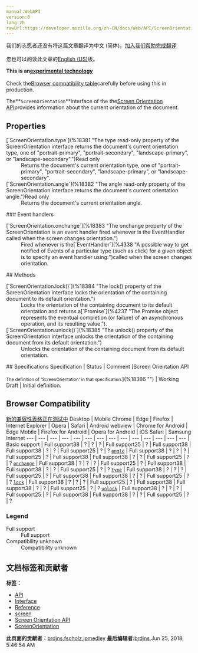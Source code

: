 ```yaml
---
manual:WebAPI
version:0
lang:zh
rawUrl:https://developer.mozilla.org/zh-CN/docs/Web/API/ScreenOrientation
---
```




<bdi>我们的志愿者还没有将这篇文章翻译为<bdi>中文 (简体)</bdi>。[加入我们帮助完成翻译](%18377 "")<br></br>您也可以阅读此文章的[English (US)](%18378 "")版。</bdi>






**This is an[experimental technology](%3404 "")**<br></br>Check the[Browser compatibility table](%18379 "")carefully before using this in production.




The**`ScreenOrientation`**interface of the the[Screen Orientation API](%18380 "")provides information about the current orientation of the document.


## Properties<a name="Properties"></a>
<dl><dt id=''>[`ScreenOrientation.type`](%18381 "The type read-only property of the ScreenOrientation interface returns the document's current orientation type, one of "portrait-primary", "portrait-secondary", "landscape-primary", or "landscape-secondary".")Read only</dt><dd>Returns the document&#39;s current orientation type, one of &quot;portrait-primary&quot;, &quot;portrait-secondary&quot;, &quot;landscape-primary&quot;, or &quot;landscape-secondary&quot;.</dd><dt id=''>[`ScreenOrientation.angle`](%18382 "The angle read-only property of the ScreenOrientation interface returns the document's current orientation angle.")Read only</dt><dd>Returns the document&#39;s current orientation angle.</dd></dl>
### Event handlers<a name="Event_handlers"></a>
<dl><dt id=''>[`ScreenOrientation.onchange`](%18383 "The onchange property of the ScreenOrientation is an event handler fired whenever is the EventHandler called when the screen changes orientation.")</dt><dd>Fired whenever is the[`EventHandler`](%4338 "A possible way to get notified of Events of a particular type (such as click) for a given object is to specify an event handler using:")called when the screen changes orientation.</dd></dl>
## Methods<a name="Methods"></a>
<dl><dt id=''>[`ScreenOrientation.lock()`](%18384 "The lock() property of the ScreenOrientation interface locks the orientation of the containing document to its default orientation.")</dt><dd>Locks the orientation of the containing document to its default orientation and returns a[`Promise`](%4237 "The Promise object represents the eventual completion (or failure) of an asynchronous operation, and its resulting value.").</dd><dt id=''>[`ScreenOrientation.unlock()`](%18385 "The unlock() property of the ScreenOrientation interface unlocks the orientation of the containing document from its default orientation.")</dt><dd>Unlocks the orientation of the containing document from its default orientation.</dd></dl>
## Specifications<a name="Specifications"></a>
Specification | Status | Comment 
[Screen Orientation API<br></br><small>The definition of &#39;ScreenOrientation&#39; in that specification.</small>](%18386 "") | Working Draft | Initial definition. 


## Browser Compatibility<a name="Browser_Compatibility"></a>
[新的兼容性表格正在测试中<i></i>](%3360 "")
<abbr>Desktop<i></i></abbr> | <abbr>Mobile<i></i></abbr> 
<abbr>Chrome<i></i></abbr> | <abbr>Edge<i></i></abbr> | <abbr>Firefox<i></i></abbr> | <abbr>Internet Explorer<i></i></abbr> | <abbr>Opera<i></i></abbr> | <abbr>Safari<i></i></abbr> | <abbr>Android webview<i></i></abbr> | <abbr>Chrome for Android<i></i></abbr> | <abbr>Edge Mobile<i></i></abbr> | <abbr>Firefox for Android<i></i></abbr> | <abbr>Opera for Android<i></i></abbr> | <abbr>iOS Safari<i></i></abbr> | <abbr>Samsung Internet<i></i></abbr> 
 ---  |  ---  |  ---  |  ---  |  ---  |  ---  |  ---  |  ---  |  ---  |  ---  |  ---  |  ---  |  ---  |  ---  | 
Basic support | <abbr>Full support</abbr>38 | <abbr>?</abbr> | <abbr>?</abbr> | <abbr>?</abbr> | <abbr>Full support</abbr>25 | <abbr>?</abbr> | <abbr>Full support</abbr>38 | <abbr>Full support</abbr>38 | <abbr>?</abbr> | <abbr>?</abbr> | <abbr>Full support</abbr>25 | <abbr>?</abbr> | <abbr>?</abbr> 
[`angle`](%18387 "") | <abbr>Full support</abbr>38 | <abbr>?</abbr> | <abbr>?</abbr> | <abbr>?</abbr> | <abbr>Full support</abbr>25 | <abbr>?</abbr> | <abbr>Full support</abbr>38 | <abbr>Full support</abbr>38 | <abbr>?</abbr> | <abbr>?</abbr> | <abbr>Full support</abbr>25 | <abbr>?</abbr> | <abbr>?</abbr> 
[`onchange`](%18388 "") | <abbr>Full support</abbr>38 | <abbr>?</abbr> | <abbr>?</abbr> | <abbr>?</abbr> | <abbr>Full support</abbr>25 | <abbr>?</abbr> | <abbr>Full support</abbr>38 | <abbr>Full support</abbr>38 | <abbr>?</abbr> | <abbr>?</abbr> | <abbr>Full support</abbr>25 | <abbr>?</abbr> | <abbr>?</abbr> 
[`type`](%18389 "") | <abbr>Full support</abbr>38 | <abbr>?</abbr> | <abbr>?</abbr> | <abbr>?</abbr> | <abbr>Full support</abbr>25 | <abbr>?</abbr> | <abbr>Full support</abbr>38 | <abbr>Full support</abbr>38 | <abbr>?</abbr> | <abbr>?</abbr> | <abbr>Full support</abbr>25 | <abbr>?</abbr> | <abbr>?</abbr> 
[`lock`](%18390 "") | <abbr>Full support</abbr>38 | <abbr>?</abbr> | <abbr>?</abbr> | <abbr>?</abbr> | <abbr>Full support</abbr>25 | <abbr>?</abbr> | <abbr>Full support</abbr>38 | <abbr>Full support</abbr>38 | <abbr>?</abbr> | <abbr>?</abbr> | <abbr>Full support</abbr>25 | <abbr>?</abbr> | <abbr>?</abbr> 
[`unlock`](%18391 "") | <abbr>Full support</abbr>38 | <abbr>?</abbr> | <abbr>?</abbr> | <abbr>?</abbr> | <abbr>Full support</abbr>25 | <abbr>?</abbr> | <abbr>Full support</abbr>38 | <abbr>Full support</abbr>38 | <abbr>?</abbr> | <abbr>?</abbr> | <abbr>Full support</abbr>25 | <abbr>?</abbr> | <abbr>?</abbr> 


### Legend<a name="Legend"></a>
<dl><dt id=''><abbr>Full support</abbr></dt><dd>Full support</dd><dt id=''><abbr>Compatibility unknown</abbr></dt><dd>Compatibility unknown</dd></dl>




## 文档标签和贡献者
**标签：**
* [API](%50 "")
* [Interface](%3380 "")
* [Reference](%3381 "")
* [screen](%18392 "")
* [Screen Orientation API](%18393 "")
* [ScreenOrientation](%18394 "")

**此页面的贡献者：**[brdjns](%18395 ""),[fscholz](%60 ""),[jpmedley](%3413 "")
**最后编辑者:**[brdjns](%18395 ""),<time>Jun 25, 2018, 5:46:54 AM</time>


